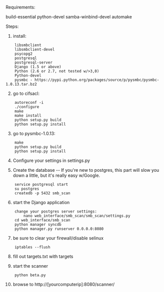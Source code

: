 Requirements:

build-essential
python-devel
samba-winbind-devel
automake

Steps:
1) install:
```
	libsmbclient
	libsmbclient-devel
	psycopg2
	postgresql
	postgresql-server
	Django (1.5 or above)
	Python (2.6 or 2.7, not tested w/>3,0)
	Python-devel
	pysmbc - https://pypi.python.org/packages/source/p/pysmbc/pysmbc-1.0.13.tar.bz2
```
2) go to cifsacl:
```
	autoreconf -i
	./configure
	make
	make install
	python setup.py build
	python setup.py install
```
3) go to pysmbc-1.0.13:
```
	make
	python setup.py build
	python setup.py install
```
4) Configure your settings in settings.py

5) Create the database -- If you're new to postgres, this part will slow you down a little, but it's really easy w/Google.
```
	service postgresql start
	su postgres
	createdb -p 5432 smb_scan
```
6) start the Django application
```
	change your postgres server settings:
		nano web_interface/smb_scan/smb_scan/settings.py
	cd web_interface/smb_scan
	python manager syncdb
	python manager.py runserver 0.0.0.0:8080
```
7) be sure to clear your firewall/disable selinux
```
	iptables --flush
```
8) fill out targets.txt with targets

9) start the scanner
```
	python beta.py
```
10) browse to http://[yourcomputerip]:8080/scanner/

